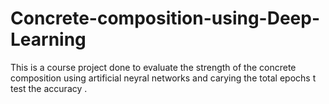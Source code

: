 # Concrete-composition-using-Deep-Learning
This is a course project done to evaluate the strength of the concrete composition using artificial neyral networks
and carying the total epochs t test the accuracy .
